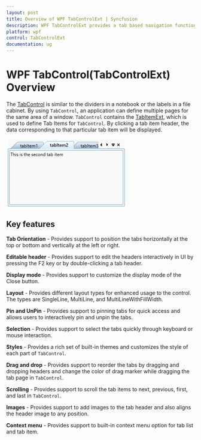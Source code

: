 ```yaml
---
layout: post
title: Overview of WPF TabControlExt | Syncfusion
description: WPF TabControlExt provides a tab based navigation functionality. It provides close button for tabs, tab ordering, and editable tab headers.
platform: wpf
control: TabControlExt
documentation: ug
---
```


# WPF TabControl(TabControlExt) Overview

The [TabControl](https://help.syncfusion.com/cr/wpf/Syncfusion.Windows.Tools.Controls.TabControlExt.html) is similar to the dividers in a notebook or the labels in a file cabinet. By using `TabControl`, an application can define multiple pages for the same area of a window. `TabControl` contains the [TabItemExt](https://help.syncfusion.com/cr/wpf/Syncfusion.Windows.Tools.Controls.TabItemExt.html), which is used to define Tab Items for `TabControl`. By clicking a tab item header, the data corresponding to that particular tab item will be displayed.

![Overview of TabControlExt control](Overview_images/overview.png)

## Key features

**Tab Orientation** - Provides support to position the tabs horizontally at the top or bottom and vertically at the left or right.

**Editable header** - Provides support to edit the headers interactively in UI by pressing the F2 key or by double-clicking a tab header.

**Display mode** - Provides support to customize the display mode of the Close button.

**Layout** - Provides different layout types for enhanced usage to the control. The types are SingleLine, MultiLine, and MultiLineWithFillWidth.

**Pin and UnPin** - Provides support to pinning tabs for quick access and allows users to interactively pin and unpin the tabs.

**Selection** - Provides support to select the tabs quickly through keyboard or mouse interaction.

**Styles** - Provides a rich set of built-in themes and customizes the style of each part of `TabControl`.

**Drag and drop** - Provides support to reorder the tabs by dragging and dropping headers and change the color of drag marker while dragging the tab page in `TabControl`.

**Scrolling** - Provides support to scroll the tab items to next, previous, first, and last in `TabControl`.

**Images** - Provides support to add images to the tab header and also aligns the header image to any position.

**Context menu** - Provides support to built-in context menu option for tab list and tab item.


